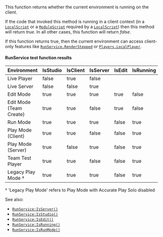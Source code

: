 This function returns whether the current environment is running on the
client.

If the code that invoked this method is running in a client context (in a
[`LocalScript`](https://create.roblox.com/docs/reference/engine/classes/LocalScript) or a [`ModuleScript`](https://create.roblox.com/docs/reference/engine/classes/ModuleScript) required by a
[`LocalScript`](https://create.roblox.com/docs/reference/engine/classes/LocalScript)) then this method will return *true*. In all other
cases, this function will return *false*.

If this function returns true, then the current environment can access
client-only features like [`RunService.RenderStepped`](https://create.roblox.com/docs/reference/engine/classes/RunService#RenderStepped) or
[`Players.LocalPlayer`](https://create.roblox.com/docs/reference/engine/classes/Players#LocalPlayer).
#### RunService test function results
| Environment | IsStudio | IsClient | IsServer | IsEdit | IsRunning | IsRunMode |
| - | - | - | - | - | - | - |
| Live Player | false | true | false |
| Live Server | false | false | true |
| Edit Mode | true | true | true | true | false | false |
| Edit Mode (Team Create) | true | true | false | true | false | false |
| Run Mode | true | true | true | false | true | true |
| Play Mode (Client) | true | true | false | false | true | false |
| Play Mode (Server) | true | false | true | false | true | true |
| Team Test Player | true | true | false | false | true | false |
| Legacy Play Mode † | true | true | true | false | true | false |

† 'Legacy Play Mode' refers to Play Mode with Accurate Play Solo
disabled

See also:

- [`RunService:IsServer()`](https://create.roblox.com/docs/reference/engine/classes/RunService#IsServer)
- [`RunService:IsStudio()`](https://create.roblox.com/docs/reference/engine/classes/RunService#IsStudio)
- [`RunService:IsEdit()`](https://create.roblox.com/docs/reference/engine/classes/RunService#IsEdit)
- [`RunService:IsRunning()`](https://create.roblox.com/docs/reference/engine/classes/RunService#IsRunning)
- [`RunService:IsRunMode()`](https://create.roblox.com/docs/reference/engine/classes/RunService#IsRunMode)